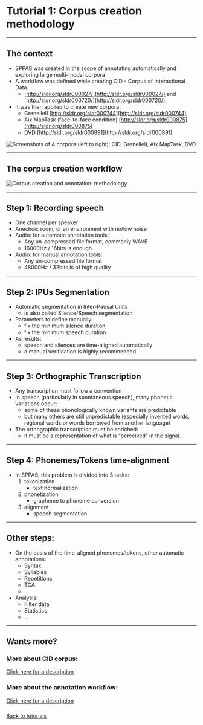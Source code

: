 # Tutorial 1: Corpus creation methodology

------------------------------------------------------------------------

## The context

* SPPAS was created in the scope of annotating automatically and exploring large multi-modal corpora
* A workflow was defined while creating CID - Corpus of Interactional Data
    - [http://sldr.org/sldr000027/](http://sldr.org/sldr000027/) and [http://sldr.org/sldr000720/](http://sldr.org/sldr000720/)
* It was then applied to create new corpora:
    - GrenelleII  [http://sldr.org/sldr000744](http://sldr.org/sldr000744)
    - Aix MapTask (face-to-face condition) [http://sldr.org/sldr000875](http://sldr.org/sldr000875)
    - DVD [http://sldr.org/sldr000891](http://sldr.org/sldr000891)

![Screenshots of 4 corpora (left to right): CID, GrenelleII, Aix MapTask, DVD](./etc/screenshots/corpora.png)


------------------------------------------------------------------------

## The corpus creation workflow

![Corpus creation and annotation: methodology](./etc/figures/methodo.png)

------------------------------------------------------------------------


## Step 1: Recording speech

* One channel per speaker
* Anechoic room, or an environment with no/low noise
* Audio: for automatic annotation tools:
    - Any un-compressed file format, commonly WAVE
    - 16000Hz / 16bits is enough
* Audio: for manual annotation tools:
    - Any un-compressed file format
    - 48000Hz / 32bits is of high quality

------------------------------------------------------------------------


## Step 2: IPUs Segmentation


* Automatic segmentation in Inter-Pausal Units
    * is also called Silence/Speech segmentation
* Parameters to define manually:
    * fix the minimum silence duration
    * fix the minimum speech duration
* As results: 
    * speech and silences are time-aligned automatically
    * a manual verification is highly recommended

------------------------------------------------------------------------


## Step 3: Orthographic Transcription

* Any transcription must follow a convention
* In speech (particularly in spontaneous speech), many phonetic variations occur:
    - some of these phonologically known variants are predictable
    - but many others are still unpredictable (especially invented words, 
    regional words or words borrowed from another language)
* The orthographic transcription must be enriched: 
    - it must be a representation of what is “perceived” in the signal. 

------------------------------------------------------------------------


## Step 4: Phonemes/Tokens time-alignment

* In SPPAS, this problem is divided into 3 tasks:
    1. tokenization 
        - text normalization
    2. phonetization 
        - grapheme to phoneme conversion
    3. alignment 
        - speech segmentation

------------------------------------------------------------------------


## Other steps: 

* On the basis of the time-aligned phonemes/tokens, other automatic annotations:
    - Syntax
    - Syllables
    - Repetitions
    - TGA
    - ...
* Analysis:
    - Filter data
    - Statistics
    - ...

--------------

## Wants more?

### More about CID corpus:

[Click here for a description](http://www.lpl-aix.fr/~bigi/Doc/2015-SPPAS-Tutorial-HongKong/SPPAS-tutorial_02_introduction.html#11.0)


### More about the annotation workflow:

[Click here for a description](http://www.lpl-aix.fr/~bigi/Doc/2015-SPPAS-Tutorial-HongKong/SPPAS-tutorial_04_methodo.html)

### 

[Back to tutorials](./tutorial.html)
